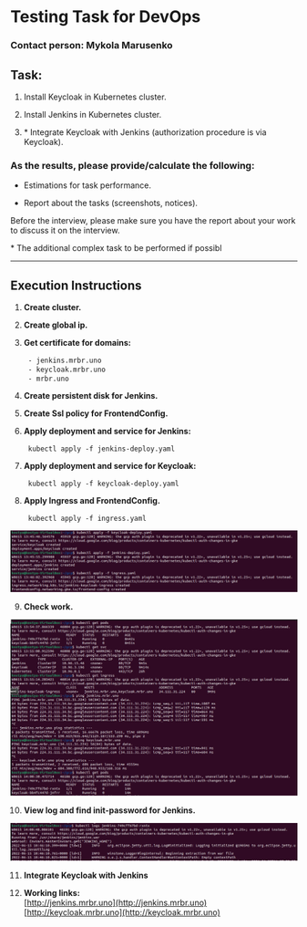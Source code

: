 # Testing Task for DevOps

### Contact person: Mykola Marusenko

## Task:

1. Install Keycloak in Kubernetes cluster.

2. Install Jenkins in Kubernetes cluster.

3. \* Integrate Keycloak with Jenkins (authorization procedure is via Keycloak).

### As the results, please provide/calculate the following:

- Estimations for task performance.

- Report about the tasks (screenshots, notices).

Before the interview, please make sure you have the report about your work to discuss it on the interview.

\* The additional complex task to be performed if possibl

***

## Execution Instructions

1. **Create cluster.** 

2. **Create global ip.**

3. **Get certificate for domains:**

        - jenkins.mrbr.uno
        - keycloak.mrbr.uno
        - mrbr.uno

4. **Create persistent disk for Jenkins.**

5. **Create Ssl policy for FrontendConfig.**

6. **Apply deployment and service for Jenkins:**

        kubectl apply -f jenkins-deploy.yaml  

7. **Apply deployment and service for Keycloak:**

        kubectl apply -f keycloak-deploy.yaml 

8. **Apply Ingress and FrontendConfig.**

        kubectl apply -f ingress.yaml
  
![1](screenshots/1.png)  

9. **Check work.** 
  
![2](screenshots/2.png)   

10. **View log and find init-password for Jenkins.**   

![3](screenshots/3.png)   

11. **Integrate Keycloak with Jenkins**

12. **Working links:**   
[http://jenkins.mrbr.uno](http://jenkins.mrbr.uno)   
[http://keycloak.mrbr.uno](http://keycloak.mrbr.uno)   
